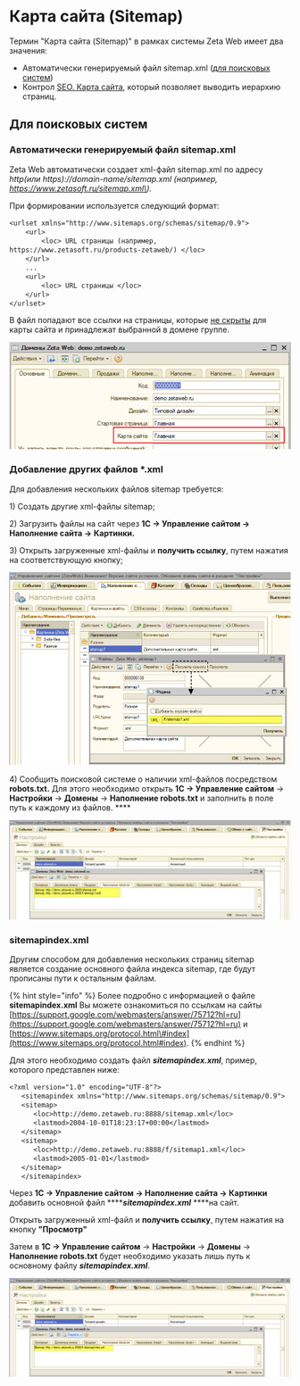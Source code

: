 # Карта сайта \(Sitemap\)

Термин "Карта сайта \(Sitemap\)" в рамках системы Zeta Web имеет два значения:

* Автоматически генерируемый файл sitemap.xml \([для поисковых систем](https://ru.wikipedia.org/wiki/Sitemaps)\)
* Контрол [SEO. Карта сайта](../../tekhnicheskaya-dokumentaciya/opisanie-kontrolov/5-seo/seo-karta-saita.md), который позволяет выводить иерархию страниц.

## Для поисковых систем

### Автоматически генерируемый файл sitemap.xml

Zeta Web автоматически создает xml-файл sitemap.xml по адресу _http\(или https\)://domain-name/sitemap.xml \(например, https://www.zetasoft.ru/sitemap.xml\)._

При формировании используется следующий формат:

```markup
<urlset xmlns="http://www.sitemaps.org/schemas/sitemap/0.9">
    <url>
        <loc> URL страницы (например, https://www.zetasoft.ru/products-zetaweb/) </loc>
    </url>
    ...
    <url>
        <loc> URL страницы </loc>
    </url>
</urlset>
```

В файл попадают все ссылки на страницы, которые [не скрыты](../menyu-karty-ssylki/dobavlenie-stranicy-v-kartu-saita.md#skryvat-ili-otobrazhat) для карты сайта и принадлежат выбранной в домене группе.

![](../../.gitbook/assets/image%20%28223%29.png)

### Добавление других файлов \*.xml

Для добавления нескольких файлов sitemap требуется:

1\) Создать другие xml-файлы sitemap;

2\) Загрузить файлы на сайт через **1С → Управление сайтом → Наполнение сайта →** **Картинки.**

3\) Открыть загруженные xml-файлы и **получить ссылку**, путем нажатия на соответствующую кнопку;

![](../../.gitbook/assets/image-11%20%282%29.png)

4\) Сообщить поисковой системе о наличии xml-файлов посредством **robots.txt.** Для этого необходимо открыть **1С → Управление сайтом** → **Настройки** → **Домены** → **Наполнение robots.txt** и заполнить в поле путь к каждому из файлов. ****

![](../../.gitbook/assets/image-6%20%283%29.png)

### **sitemapindex.xml**

Другим способом для добавления нескольких страниц sitemap является создание основного файла индекса sitemap, где будут прописаны пути к остальным файлам.

{% hint style="info" %}
Более подробно с информацией о файле **sitemapindex.xml** Вы можете ознакомиться по ссылкам на сайты [https://support.google.com/webmasters/answer/75712?hl=ru](https://support.google.com/webmasters/answer/75712?hl=ru) и [https://www.sitemaps.org/protocol.html\#index](https://www.sitemaps.org/protocol.html#index).
{% endhint %}

Для этого необходимо создать файл _**sitemapindex.xml**_, пример, которого представлен ниже:

```text
<?xml version="1.0" encoding="UTF-8"?>
   <sitemapindex xmlns="http://www.sitemaps.org/schemas/sitemap/0.9">
   <sitemap>
      <loc>http://demo.zetaweb.ru:8888/sitemap.xml</loc>
      <lastmod>2004-10-01T18:23:17+00:00</lastmod>
   </sitemap>
   <sitemap>
      <loc>http://demo.zetaweb.ru:8888/f/sitemap1.xml</loc>
      <lastmod>2005-01-01</lastmod>
   </sitemap>
   </sitemapindex>
```

Через **1С → Управление сайтом → Наполнение сайта → Картинки** добавить основной файл ****_**sitemapindex.xml**_ ****на сайт. 

Открыть загруженный xml-файл и **получить ссылку**, путем нажатия на кнопку **"Просмотр"**

Затем в **1С → Управление сайтом** → **Настройки** → **Домены** → **Наполнение robots.txt**  будет необходимо указать лишь путь к основному файлу _**sitemapindex.xml**_.

![](../../.gitbook/assets/image-2.png)

